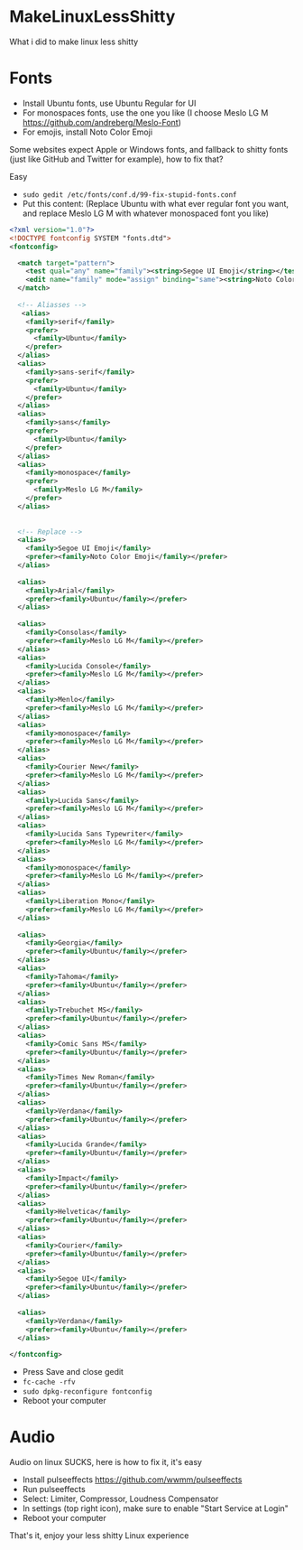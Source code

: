 # MakeLinuxLessShitty
What i did to make linux less shitty



# Fonts


- Install Ubuntu fonts, use Ubuntu Regular for UI
- For monospaces fonts, use the one you like (I choose Meslo LG M https://github.com/andreberg/Meslo-Font)
- For emojis, install Noto Color Emoji

Some websites expect Apple or Windows fonts, and fallback to shitty fonts (just like GitHub and Twitter for example), how to fix that?

Easy

- ``sudo gedit /etc/fonts/conf.d/99-fix-stupid-fonts.conf``
- Put this content: (Replace Ubuntu with what ever regular font you want, and replace Meslo LG M with whatever monospaced font you like)

``` xml
<?xml version="1.0"?>
<!DOCTYPE fontconfig SYSTEM "fonts.dtd">
<fontconfig>

  <match target="pattern">
    <test qual="any" name="family"><string>Segoe UI Emoji</string></test>
    <edit name="family" mode="assign" binding="same"><string>Noto Color Emoji</string></edit>
  </match>
  
  <!-- Aliasses -->
   <alias>
    <family>serif</family>
    <prefer>
      <family>Ubuntu</family>
    </prefer>
  </alias>
  <alias>
    <family>sans-serif</family>
    <prefer>
      <family>Ubuntu</family>
    </prefer>
  </alias>
  <alias>
    <family>sans</family>
    <prefer>
      <family>Ubuntu</family>
    </prefer>
  </alias>
  <alias>
    <family>monospace</family>
    <prefer>
      <family>Meslo LG M</family>
    </prefer>
  </alias>
  
  
  <!-- Replace -->
  <alias>
    <family>Segoe UI Emoji</family>
    <prefer><family>Noto Color Emoji</family></prefer>
  </alias>
  
  <alias>
    <family>Arial</family>
    <prefer><family>Ubuntu</family></prefer>
  </alias>
  
  <alias>
    <family>Consolas</family>
    <prefer><family>Meslo LG M</family></prefer>
  </alias>
  <alias>
    <family>Lucida Console</family>
    <prefer><family>Meslo LG M</family></prefer>
  </alias>
  <alias>
    <family>Menlo</family>
    <prefer><family>Meslo LG M</family></prefer>
  </alias>
  <alias>
    <family>monospace</family>
    <prefer><family>Meslo LG M</family></prefer>
  </alias>
  <alias>
    <family>Courier New</family>
    <prefer><family>Meslo LG M</family></prefer>
  </alias>
  <alias>
    <family>Lucida Sans</family>
    <prefer><family>Meslo LG M</family></prefer>
  </alias>
  <alias>
    <family>Lucida Sans Typewriter</family>
    <prefer><family>Meslo LG M</family></prefer>
  </alias>
  <alias>
    <family>monospace</family>
    <prefer><family>Meslo LG M</family></prefer>
  </alias>
  <alias>
    <family>Liberation Mono</family>
    <prefer><family>Meslo LG M</family></prefer>
  </alias>
  
  <alias>
    <family>Georgia</family>
    <prefer><family>Ubuntu</family></prefer>
  </alias>
  <alias>
    <family>Tahoma</family>
    <prefer><family>Ubuntu</family></prefer>
  </alias>
  <alias>
    <family>Trebuchet MS</family>
    <prefer><family>Ubuntu</family></prefer>
  </alias>
  <alias>
    <family>Comic Sans MS</family>
    <prefer><family>Ubuntu</family></prefer>
  </alias>
  <alias>
    <family>Times New Roman</family>
    <prefer><family>Ubuntu</family></prefer>
  </alias>
  <alias>
    <family>Verdana</family>
    <prefer><family>Ubuntu</family></prefer>
  </alias>
  <alias>
    <family>Lucida Grande</family>
    <prefer><family>Ubuntu</family></prefer>
  </alias>
  <alias>
    <family>Impact</family>
    <prefer><family>Ubuntu</family></prefer>
  </alias>
  <alias>
    <family>Helvetica</family>
    <prefer><family>Ubuntu</family></prefer>
  </alias>
  <alias>
    <family>Courier</family>
    <prefer><family>Ubuntu</family></prefer>
  </alias>
  <alias>
    <family>Segoe UI</family>
    <prefer><family>Ubuntu</family></prefer>
  </alias>
  
  <alias>
    <family>Verdana</family>
    <prefer><family>Ubuntu</family></prefer>
  </alias>
  
</fontconfig>
``` 

- Press Save and close gedit
- ``fc-cache -rfv``
- ``sudo dpkg-reconfigure fontconfig``
- Reboot your computer



# Audio

Audio on linux SUCKS, here is how to fix it, it's easy

- Install pulseeffects https://github.com/wwmm/pulseeffects
- Run pulseeffects
- Select: Limiter, Compressor, Loudness Compensator
- In settings (top right icon), make sure to enable "Start Service at Login"
- Reboot your computer


That's it, enjoy your less shitty Linux experience
